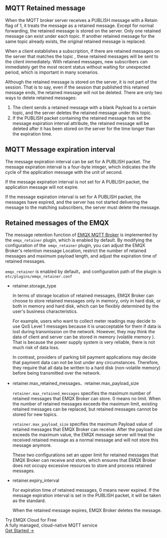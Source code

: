 ## MQTT Retained message

When the MQTT broker server receives a PUBLISH message with a Retain flag of 1, it treats the message as a retained message. Except for normal forwarding, the retained message is stored on the server. Only one retained message can exist under each topic. If another retained message for the same topic already exists, the original retained message is replaced.

When a client establishes a subscription, if there are retained messages on the server that matches the topic , these retained messages will be sent to the client immediately. With retained messages, new subscribers can immediately get the most recent status without waiting for unexpected period, which is important in many scenarios.

Although the retained message is stored on the server, it is not part of the session. That is to say, even if the session that published this retained message ends, the retained message will not be deleted. There are only two ways to delete retained messages:

1. The client sends a retained message with a blank Payload to a certain topic, and the server deletes the retained message under this topic.
2. If the PUBLISH packet containing the retained message has set the message expiration interval attribute, the retained message will be deleted after it has been stored on the server for the time longer than the expiration time.

## MQTT Message expiration interval

The message expiration interval can be set for A PUBLISH packet. The message expiration interval is a four-byte integer, which indicates the life cycle of the application message with the unit of second.

If the message expiration interval is not set for A PUBLISH packet, the application message will not expire.

If the message expiration interval is set for A PUBLISH packet, the messages have expired, and the server has not started delivering the message to the matching subscribers, the server must delete the message.

## Retained messages of the EMQX

The message retention function of [EMQX MQTT Broker](https://www.emqx.com/en) is implemented by the `emqx_retainer` plugin, which is enabled by default. By modifying the configuration of the` emqx_retainer` plugin, you can adjust the EMQX Broker's retention message Location, restrict the number of retained messages and maximum payload length, and adjust the expiration time of retained messages.

`emqx_retainer` is enabled by default，and configuration path of the plugin is `etc/plugins/emqx_retainer.conf`

+ retainer.storage_type

  In terms of storage location of retained messages, EMQX Broker can choose to store retained messages only in memory, only in hard disk, or both in memory and hard disk, which can be flexibly determined by the user's business characteristics.

  For example, users who want to collect meter readings may decide to use QoS Level 1 messages because it is unacceptable for them if data is lost during transmission on the network. However, they may think the data of client and server can be stored in memory (volatile memory ). That is because the power supply system is very reliable, there is not much risk of data loss.

  In contrast, providers of parking bill payment applications may decide that payment data can not be lost under any circumstances. Therefore, they require that all data be written to a hard disk (non-volatile memory) before being transmitted over the network.

+ retainer.max_retained_messages、retainer.max_payload_size

  `retainer.max_retained_messages` specifies the maximum number of retained messages that EMQX Broker can store. 0 means no limit. When the number of retained messages exceeds the maximum limit, existing retained messages can be replaced, but retained messages cannot be stored for new topics.

  `retainer.max_payload_size` specifies the maximum Payload value of retained messages that EMQX Broker can receive. After the payload size exceeds the maximum value, the EMQX message server will treat the received retained message as a normal message and will not store this message anymore.

  These two configurations set an upper limit for retained messages that EMQX Broker can receive and store, which ensures that EMQX Broker does not occupy excessive resources to store and process retained messages.

+ retainer.expiry_interval

  For expiration time of retained messages, 0 means never expired. If the message expiration interval is set in the PUBLISH packet, it will be taken as the standard.

  When the retained message expires, EMQX Broker deletes the message.



<section class="promotion">
    <div>
        Try EMQX Cloud for Free
        <div class="is-size-14 is-text-normal has-text-weight-normal">A fully managed, cloud-native MQTT service</div>
    </div>
    <a href="https://accounts.emqx.com/signup?continue=https://cloud-intl.emqx.com/console/deployments/0?oper=new" class="button is-gradient px-5">Get Started →</a>
</section>
